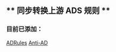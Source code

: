 ## ** 同步转换上游 ADS 规则 **

### 目前已添加：
[ADRules](https://github.com/Cats-Team/AdRules/main)
[Anti-AD](https://github.com/privacy-protection-tools/anti-AD/master)
